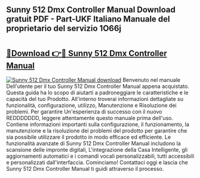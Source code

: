 ## Sunny 512 Dmx Controller Manual Download gratuit PDF - Part-UKF Italiano Manuale del proprietario del servizio 1O66j

# <h2><a href="http://dfai1mi.blite.top/?on=Sunny+512+Dmx+Controller+Manual">🔗Download 👉🔴 Sunny 512 Dmx Controller Manual</a></h2>

[![Sunny 512 Dmx Controller Manual download](https://i.imgur.com/lujVjoI.png)](http://dfai1mi.blite.top/?on=Sunny+512+Dmx+Controller+Manual)
Benvenuto nel manuale Dell'utente per il tuo Sunny 512 Dmx Controller Manual appena acquistato. Questa guida ha lo scopo di aiutarti a padroneggiare le caratteristiche e le capacità del tuo Prodotto. All'interno troverai informazioni dettagliate su funzionalità, configurazione, utilizzo, Manutenzione e Risoluzione dei problemi. Per garantire Un'esperienza di successo con il nuovo REDDDDDDD, leggere attentamente questo manuale prima dell'uso. Contiene informazioni importanti sulla configurazione, il funzionamento, la manutenzione e la risoluzione dei problemi del prodotto per garantire che sia possibile utilizzare il prodotto in modo efficace ed efficiente. Le funzionalità avanzate di Sunny 512 Dmx Controller Manual includono la scansione delle impronte digitali, L'integrazione della Casa Intelligente, gli aggiornamenti automatici e i comandi vocali personalizzabili, tutti accessibili e personalizzati dall'interfaccia. Cominciamo! Contattaci oggi e lascia che Sunny 512 Dmx Controller Manual ti guidi attraverso il processo.
